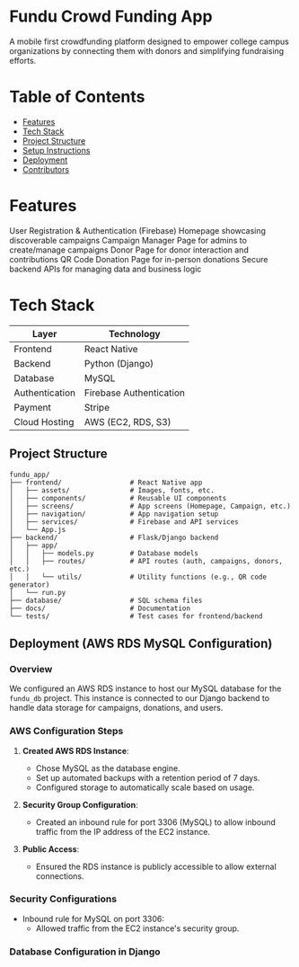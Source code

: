 # Fundu Crowd Funding App
A mobile first crowdfunding platform designed to empower college campus organizations by connecting them with donors and simplifying fundraising efforts.

# Table of Contents

- [Features](#features)
- [Tech Stack](#tech-stack)
- [Project Structure](#project-structure)
- [Setup Instructions](#setup-instructions)
- [Deployment](#deployment)
- [Contributors](#contributors)

# Features

User Registration & Authentication (Firebase)
Homepage showcasing discoverable campaigns
Campaign Manager Page for admins to create/manage campaigns
Donor Page for donor interaction and contributions
QR Code Donation Page for in-person donations
Secure backend APIs for managing data and business logic

# Tech Stack

| **Layer**        | **Technology**                |
|------------------|-------------------------------|
| Frontend         | React Native                  |
| Backend          | Python (Django)               |
| Database         | MySQL                         |
| Authentication   | Firebase Authentication       |
| Payment          | Stripe                        |
| Cloud Hosting    | AWS (EC2, RDS, S3)            |

## Project Structure
```
fundu_app/
├── frontend/                 # React Native app
│   ├── assets/               # Images, fonts, etc.
│   ├── components/           # Reusable UI components
│   ├── screens/              # App screens (Homepage, Campaign, etc.)
│   ├── navigation/           # App navigation setup
│   ├── services/             # Firebase and API services
│   └── App.js
├── backend/                  # Flask/Django backend
│   ├── app/
│   │   ├── models.py         # Database models
│   │   ├── routes/           # API routes (auth, campaigns, donors, etc.)
│   │   └── utils/            # Utility functions (e.g., QR code generator)
│   └── run.py
├── database/                 # SQL schema files
├── docs/                     # Documentation
└── tests/                    # Test cases for frontend/backend
```
## Deployment (AWS RDS MySQL Configuration)

### Overview
We configured an AWS RDS instance to host our MySQL database for the `fundu_db` project. This instance is connected to our Django backend to handle data storage for campaigns, donations, and users.

### AWS Configuration Steps
1. **Created AWS RDS Instance**:
   - Chose MySQL as the database engine.
   - Set up automated backups with a retention period of 7 days.
   - Configured storage to automatically scale based on usage.

2. **Security Group Configuration**:
   - Created an inbound rule for port 3306 (MySQL) to allow inbound traffic from the IP address of the EC2 instance.

3. **Public Access**:
   - Ensured the RDS instance is publicly accessible to allow external connections.

### Security Configurations
- Inbound rule for MySQL on port 3306:
  - Allowed traffic from the EC2 instance's security group.

### Database Configuration in Django
